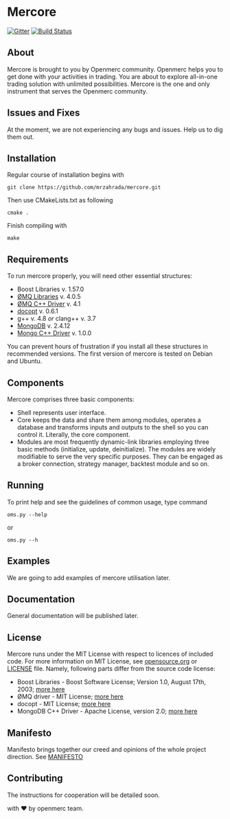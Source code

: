 # Mercore

[![Gitter](https://badges.gitter.im/Join%20Chat.svg)](https://gitter.im/openMerc/openmerc?utm_source=badge&utm_medium=badge&utm_campaign=pr-badge)
[![Build Status](https://travis-ci.org/openMerc/openmerc.svg?branch=master)](https://travis-ci.org/openMerc/openmerc)

## About

Mercore is brought to you by Openmerc community. Openmerc helps you to get done with your activities in trading. You are about to explore all-in-one trading solution with unlimited possibilities. Mercore is the one and only instrument that serves the Openmerc community. 

## Issues and Fixes

At the moment, we are not experiencing any bugs and issues. Help us to dig them out. 

## Installation

Regular course of installation begins with

`git clone https://github.com/mrzahrada/mercore.git`

Then use CMakeLists.txt as following 

`cmake .`

Finish compiling with

`make`


## Requirements

To run mercore properly, you will need other essential structures:

* Boost Libraries v. 1.57.0
* [ØMQ Libraries](http://github.com/zeromq/libzmq) v. 4.0.5
* [ØMQ C++ Driver](http://github.com/zeromq/cppzmq) v. 4.1 
* [docopt](http://github.com/docopt/docopt) v. 0.6.1 
* g++ v. 4.8 *or* clang++ v. 3.7
* [MongoDB](http://github.com/mongodb/mongo) v. 2.4.12 
* [Mongo C++ Driver](http://github.com/mongodb/mongo-cxx-driver) v. 1.0.0 

You can prevent hours of frustration if you install all these structures in recommended versions. The first version of mercore is tested on Debian and Ubuntu.

## Components

Mercore comprises three basic components:
- Shell represents user interface.
- Core keeps the data and share them among modules, operates a database and transforms inputs and outputs to the shell so you can control it. Literally, the core component.
- Modules are most frequently dynamic-link libraries employing three basic methods (initialize, update, deinitialize). The modules are widely modifiable to serve the very specific purposes. They can be engaged as a broker connection, strategy manager, backtest module and so on.

## Running

To print help and see the guidelines of common usage, type command 

`oms.py --help`
 
or

`oms.py --h`

## Examples

We are going to add examples of mercore utilisation later.

## Documentation

General documentation will be published later. 

## License

Mercore runs under the MIT License with respect to licences of included code. For more information on MIT License, see [opensource.org](http://opensource.org/licenses/MIT) or [LICENSE](https://github.com/mrzahrada/mercore/blob/master/LICENSE) file.
Namely, following parts differ from the source code license:

* Boost Libraries - Boost Software License; Version 1.0, August 17th, 2003; [more here](http://www.boost.org/)
* ØMQ driver - MIT License; [more here](http://github.com/zeromq/cppzmq)
* docopt - MIT License; [more here](http://github.com/docopt/docopt)
* MongoDB C++ Driver - Apache License, version 2.0; [more here](http://github.com/mongodb/mongo-cxx-driver)

## Manifesto

Manifesto brings together our creed and opinions of the whole project direction. See [MANIFESTO](https://github.com/mrzahrada/mercore/blob/master/MANIFESTO.md)

## Contributing

The instructions for cooperation will be detailed soon. 



with &hearts; by openmerc team.
